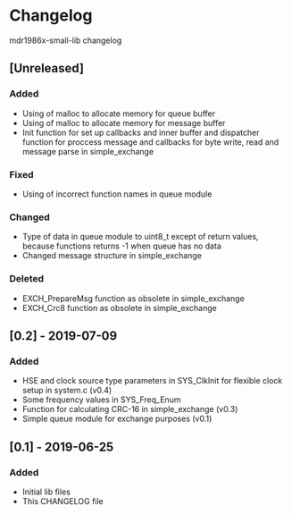 # Changelog
mdr1986x-small-lib changelog

## [Unreleased]
### Added
- Using of malloc to allocate memory for queue buffer
- Using of malloc to allocate memory for message buffer
- Init function for set up callbacks and inner buffer and dispatcher function
for proccess message and callbacks for byte write, read and message parse
in simple_exchange

### Fixed
- Using of incorrect function names in queue module

### Changed
- Type of data in queue module to uint8_t except of return values, because
functions returns -1 when queue has no data
- Changed message structure in simple_exchange

### Deleted
- EXCH_PrepareMsg function as obsolete in simple_exchange
- EXCH_Crc8 function as obsolete in simple_exchange

## [0.2] - 2019-07-09
### Added
- HSE and clock source type parameters in SYS_ClkInit for flexible clock
setup in system.c (v0.4)
- Some frequency values in SYS_Freq_Enum
- Function for calculating CRC-16 in simple_exchange (v0.3)
- Simple queue module for exchange purposes (v0.1)

## [0.1] - 2019-06-25
### Added
- Initial lib files
- This CHANGELOG file
